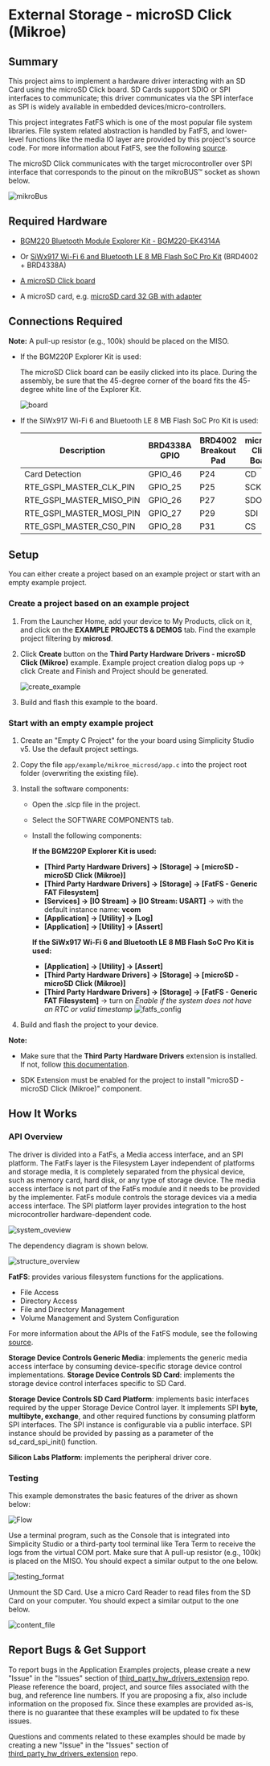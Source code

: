 # External Storage - microSD Click (Mikroe) #

## Summary ##

This project aims to implement a hardware driver interacting with an SD Card using the microSD Click board. SD Cards support SDIO or SPI interfaces to communicate; this driver communicates via the SPI interface as SPI is widely available in embedded devices/micro-controllers.

This project integrates FatFS which is one of the most popular file system libraries. File system related abstraction is handled by FatFS, and lower-level functions like the media IO layer are provided by this project's source code. For more information about FatFS, see the following [source](http://elm-chan.org/fsw/ff/doc/appnote.html).

The microSD Click communicates with the target microcontroller over SPI interface that corresponds to the pinout on the mikroBUS™ socket as shown below.

![mikroBus](image/mikrobus.png)

## Required Hardware ##

- [BGM220 Bluetooth Module Explorer Kit - BGM220-EK4314A](https://www.silabs.com/development-tools/wireless/bluetooth/bgm220-explorer-kit?tab=overview)

- Or [SiWx917 Wi-Fi 6 and Bluetooth LE 8 MB Flash SoC Pro Kit](https://www.silabs.com/development-tools/wireless/wi-fi/siwx917-pk6031a-wifi-6-bluetooth-le-soc-pro-kit) (BRD4002 + BRD4338A)

- [A microSD Click board](https://www.mikroe.com/microsd-click)

- A microSD card, e.g. [microSD card 32 GB with adapter](https://www.mikroe.com/microsd-32gb)

## Connections Required ##

**Note:** A pull-up resistor (e.g., 100k) should be placed on the MISO.

- If the BGM220P Explorer Kit is used:

  The microSD Click board can be easily clicked into its place. During the assembly, be sure that the 45-degree corner of the board fits the 45-degree white line of the Explorer Kit.

  ![board](image/board.png)

- If the SiWx917 Wi-Fi 6 and Bluetooth LE 8 MB Flash SoC Pro Kit is used:

  | Description  | BRD4338A GPIO | BRD4002 Breakout Pad | microSD Click Board |
  | -------------| ------------- | -------------------- | ------------------- |
  | Card Detection           | GPIO_46       | P24                  | CD                  |
  | RTE_GSPI_MASTER_CLK_PIN  | GPIO_25       | P25                  | SCK                 |
  | RTE_GSPI_MASTER_MISO_PIN | GPIO_26       | P27                  | SDO                 |
  | RTE_GSPI_MASTER_MOSI_PIN | GPIO_27       | P29                  | SDI                 |
  | RTE_GSPI_MASTER_CS0_PIN  | GPIO_28       | P31                  | CS                  |

## Setup ##

You can either create a project based on an example project or start with an empty example project.

### Create a project based on an example project ###

1. From the Launcher Home, add your device to My Products, click on it, and click on the **EXAMPLE PROJECTS & DEMOS** tab. Find the example project filtering by **microsd**.

2. Click **Create** button on the **Third Party Hardware Drivers - microSD Click (Mikroe)** example. Example project creation dialog pops up -> click Create and Finish and Project should be generated.

   ![create_example](image/create_example.png)

3. Build and flash this example to the board.

### Start with an empty example project ###

1. Create an "Empty C Project" for the your board using Simplicity Studio v5. Use the default project settings.

2. Copy the file `app/example/mikroe_microsd/app.c` into the project root folder (overwriting the existing file).

3. Install the software components:

    - Open the .slcp file in the project.
    - Select the SOFTWARE COMPONENTS tab.
    - Install the following components:

        **If the BGM220P Explorer Kit is used:**

        - **[Third Party Hardware Drivers] → [Storage] → [microSD - microSD Click (Mikroe)]**
        - **[Third Party Hardware Drivers] → [Storage] → [FatFS - Generic FAT Filesystem]**
        - **[Services] → [IO Stream] → [IO Stream: USART]** → with the default instance name: **vcom**
        - **[Application] → [Utility] → [Log]**
        - **[Application] → [Utility] → [Assert]**

        **If the SiWx917 Wi-Fi 6 and Bluetooth LE 8 MB Flash SoC Pro Kit is used:**
        - **[Application] → [Utility] → [Assert]**
        - **[Third Party Hardware Drivers] → [Storage] → [microSD - microSD Click (Mikroe)]**
        - **[Third Party Hardware Drivers] → [Storage] → [FatFS - Generic FAT Filesystem]** -> turn on *Enable if the system does not have an RTC or valid timestamp*
        ![fatfs_config](image/fatfs_config.png)

4. Build and flash the project to your device.

**Note:**

- Make sure that the **Third Party Hardware Drivers** extension is installed. If not, follow [this documentation](https://github.com/SiliconLabs/third_party_hw_drivers_extension/blob/master/README.md#how-to-add-to-simplicity-studio-ide).

- SDK Extension must be enabled for the project to install "microSD - microSD Click (Mikroe)" component.

## How It Works ##

### API Overview ###

The driver is divided into a FatFs, a Media access interface, and an SPI platform. The FatFs layer is the Filesystem Layer independent of platforms and storage media, it is completely separated from the physical device, such as memory card, hard disk, or any type of storage device. The media access interface is not part of the FatFs module and it needs to be provided by the implementer. FatFs module controls the storage devices via a media access interface. The SPI platform layer provides integration to the host microcontroller hardware-dependent code.

![system_oveview](image/system_overview.png)

The dependency diagram is shown below.

![structure_overview](image/structure_overview.png)

**FatFS**: provides various filesystem functions for the applications.

- File Access
- Directory Access
- File and Directory Management
- Volume Management and System Configuration

For more information about the APIs of the FatFS module, see the following [source](http://elm-chan.org/fsw/ff/00index_e.html).

**Storage Device Controls Generic Media**: implements the generic media access interface by consuming device-specific storage device control implementations.
**Storage Device Controls SD Card**: implements the storage device control interfaces specific to SD Card.

**Storage Device Controls SD Card Platform**: implements basic interfaces required by the upper Storage Device Control layer. It implements SPI **byte, multibyte, exchange**, and other required functions by consuming platform SPI interfaces. The SPI instance is configurable via a public interface. SPI instance should be provided by passing as a parameter of the sd_card_spi_init() function.

**Silicon Labs Platform**: implements the peripheral driver core.

### Testing ###

This example demonstrates the basic features of the driver as shown below:

![Flow](image/workflow.png)

Use a terminal program, such as the Console that is integrated into Simplicity Studio or a third-party tool terminal like Tera Term to receive the logs from the virtual COM port. Make sure that A pull-up resistor (e.g., 100k) is placed on the MISO. You should expect a similar output to the one below.

![testing_format](image/testing.png)

Unmount the SD Card. Use a micro Card Reader to read files from the SD Card on your computer. You should expect a similar output to the one below.

![content_file](image/content_file.png)

## Report Bugs & Get Support ##

To report bugs in the Application Examples projects, please create a new "Issue" in the "Issues" section of [third_party_hw_drivers_extension](https://github.com/SiliconLabs/third_party_hw_drivers_extension) repo. Please reference the board, project, and source files associated with the bug, and reference line numbers. If you are proposing a fix, also include information on the proposed fix. Since these examples are provided as-is, there is no guarantee that these examples will be updated to fix these issues.

Questions and comments related to these examples should be made by creating a new "Issue" in the "Issues" section of [third_party_hw_drivers_extension](https://github.com/SiliconLabs/third_party_hw_drivers_extension) repo.
